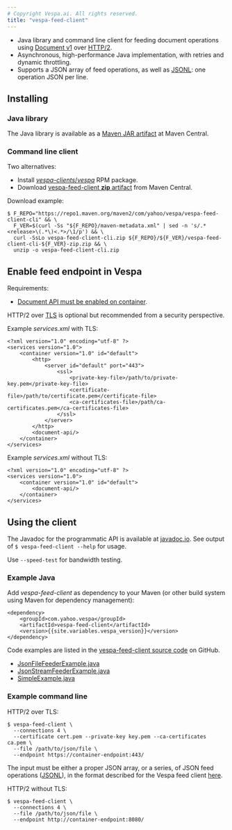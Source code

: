 ```yaml
---
# Copyright Vespa.ai. All rights reserved.
title: "vespa-feed-client"
---
```


* Java library and command line client for feeding document operations using
  [Document v1](document-v1-api-guide.html) over [HTTP/2](performance/http2.html).
* Asynchronous, high-performance Java implementation, with retries and dynamic throttling.
* Supports a JSON array of feed operations, as well as [JSONL](https://jsonlines.org):
  one operation JSON per line.

## Installing

### Java library

The Java library is available as a
[Maven JAR artifact](https://search.maven.org/search?q=g:com.yahoo.vespa%20a:vespa-feed-client) at Maven Central.

### Command line client

Two alternatives:
* Install [*vespa-clients*/*vespa*](build-install-vespa.html) RPM package.
* Download [vespa-feed-client **zip** artifact](https://search.maven.org/artifact/com.yahoo.vespa/vespa-feed-client-cli) from Maven Central.

Download example:

```
$ F_REPO="https://repo1.maven.org/maven2/com/yahoo/vespa/vespa-feed-client-cli" && \
  F_VER=$(curl -Ss "${F_REPO}/maven-metadata.xml" | sed -n 's/.*<release>\(.*\)<.*>/\1/p') && \
  curl -SsLo vespa-feed-client-cli.zip ${F_REPO}/${F_VER}/vespa-feed-client-cli-${F_VER}-zip.zip && \
  unzip -o vespa-feed-client-cli.zip
```

## Enable feed endpoint in Vespa

Requirements:
* [Document API must be enabled on container](reference/services-container.html#document-api).

HTTP/2 over [TLS](reference/services-http.html#ssl) is optional but recommended from a security perspective.

Example *services.xml* with TLS:

```
<?xml version="1.0" encoding="utf-8" ?>
<services version="1.0">
    <container version="1.0" id="default">
        <http>
            <server id="default" port="443">
                <ssl>
                    <private-key-file>/path/to/private-key.pem</private-key-file>
                    <certificate-file>/path/to/certificate.pem</certificate-file>
                    <ca-certificates-file>/path/ca-certificates.pem</ca-certificates-file>
                </ssl>
            </server>
        </http>
        <document-api/>
    </container>
</services>
```

Example *services.xml* without TLS:

```
<?xml version="1.0" encoding="utf-8" ?>
<services version="1.0">
    <container version="1.0" id="default">
        <document-api/>
    </container>
</services>
```

## Using the client

The Javadoc for the programmatic API is available at
[javadoc.io](https://javadoc.io/doc/com.yahoo.vespa/vespa-feed-client-api).
See output of `$ vespa-feed-client --help` for usage.

Use `--speed-test` for bandwidth testing.

### Example Java

Add *vespa-feed-client* as dependency to your Maven (or other build system using Maven for dependency management):

```
<dependency>
    <groupId>com.yahoo.vespa</groupId>
    <artifactId>vespa-feed-client</artifactId>
    <version>{{site.variables.vespa_version}}</version>
</dependency>
```

Code examples are listed in the
[vespa-feed-client source code](https://github.com/vespa-engine/vespa/tree/master/vespa-feed-client-api/src/test/java/ai/vespa/feed/client/examples) on GitHub.
* [JsonFileFeederExample.java](https://github.com/vespa-engine/vespa/blob/master/vespa-feed-client-api/src/test/java/ai/vespa/feed/client/examples/JsonFileFeederExample.java)
* [JsonStreamFeederExample.java](https://github.com/vespa-engine/vespa/blob/master/vespa-feed-client-api/src/test/java/ai/vespa/feed/client/examples/JsonStreamFeederExample.java)
* [SimpleExample.java](https://github.com/vespa-engine/vespa/blob/master/vespa-feed-client-api/src/test/java/ai/vespa/feed/client/examples/SimpleExample.java)

### Example command line

HTTP/2 over TLS:

```
$ vespa-feed-client \
  --connections 4 \
  --certificate cert.pem --private-key key.pem --ca-certificates ca.pem \
  --file /path/to/json/file \
  --endpoint https://container-endpoint:443/
```

The input must be either a proper JSON array, or a series,
of JSON feed operations ([JSONL](https://jsonlines.org)),
in the format described for the Vespa feed client
[here](reference/document-json-format.html#document-operations).

HTTP/2 without TLS:

```
$ vespa-feed-client \
  --connections 4 \
  --file /path/to/json/file \
  --endpoint http://container-endpoint:8080/
```
